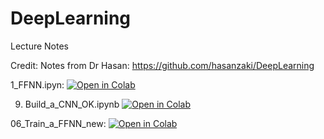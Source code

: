 # DeepLearning
Lecture Notes

Credit: Notes from Dr Hasan: https://github.com/hasanzaki/DeepLearning

1_FFNN.ipyn: [![Open in Colab](https://colab.research.google.com/assets/colab-badge.svg)](https://colab.research.google.com/github/noorulghousiah/DeepLearning/blob/main/1_FFNN.ipynb)

09. Build_a_CNN_OK.ipynb [![Open in Colab](https://colab.research.google.com/assets/colab-badge.svg)](https://colab.research.google.com/github/noorulghousiah/DeepLearning/blob/main/09_Build_a_CNN_OK.ipynb)


06_Train_a_FFNN_new: [![Open in Colab](https://colab.research.google.com/assets/colab-badge.svg)](https://colab.research.google.com/github/noorulghousiah/DeepLearning/blob/main/06_Train_a_FFNN_new.ipynb)



